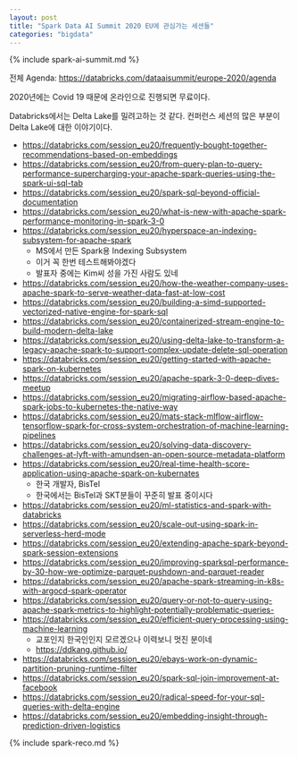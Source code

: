 ```yaml
---
layout: post
title: "Spark Data AI Summit 2020 EU에 관심가는 세션들"
categories: "bigdata"
---
```


{% include spark-ai-summit.md %}

전체 Agenda: https://databricks.com/dataaisummit/europe-2020/agenda

2020년에는 Covid 19 때문에 온라인으로 진행되면 무료이다.

Databricks에서는 Delta Lake를 밀려고하는 것 같다. 컨퍼런스 세션의 많은 부분이 Delta Lake에 대한 이야기이다.

- https://databricks.com/session_eu20/frequently-bought-together-recommendations-based-on-embeddings
- https://databricks.com/session_eu20/from-query-plan-to-query-performance-supercharging-your-apache-spark-queries-using-the-spark-ui-sql-tab
- https://databricks.com/session_eu20/spark-sql-beyond-official-documentation
- https://databricks.com/session_eu20/what-is-new-with-apache-spark-performance-monitoring-in-spark-3-0
- https://databricks.com/session_eu20/hyperspace-an-indexing-subsystem-for-apache-spark
    - MS에서 만든 Spark용 Indexing Subsystem
    - 이거 꼭 한번 테스트해봐야겠다
    - 발표자 중에는 Kim씨 성을 가진 사람도 있네
- https://databricks.com/session_eu20/how-the-weather-company-uses-apache-spark-to-serve-weather-data-fast-at-low-cost
- https://databricks.com/session_eu20/building-a-simd-supported-vectorized-native-engine-for-spark-sql
- https://databricks.com/session_eu20/containerized-stream-engine-to-build-modern-delta-lake
- https://databricks.com/session_eu20/using-delta-lake-to-transform-a-legacy-apache-spark-to-support-complex-update-delete-sql-operation
- https://databricks.com/session_eu20/getting-started-with-apache-spark-on-kubernetes
- https://databricks.com/session_eu20/apache-spark-3-0-deep-dives-meetup
- https://databricks.com/session_eu20/migrating-airflow-based-apache-spark-jobs-to-kubernetes-the-native-way
- https://databricks.com/session_eu20/mats-stack-mlflow-airflow-tensorflow-spark-for-cross-system-orchestration-of-machine-learning-pipelines
- https://databricks.com/session_eu20/solving-data-discovery-challenges-at-lyft-with-amundsen-an-open-source-metadata-platform
- https://databricks.com/session_eu20/real-time-health-score-application-using-apache-spark-on-kubernates
    - 한국 개발자, BisTel
    - 한국에서는 BisTel과 SKT분들이 꾸준히 발표 중이시다
- https://databricks.com/session_eu20/ml-statistics-and-spark-with-databricks
- https://databricks.com/session_eu20/scale-out-using-spark-in-serverless-herd-mode
- https://databricks.com/session_eu20/extending-apache-spark-beyond-spark-session-extensions
- https://databricks.com/session_eu20/improving-sparksql-performance-by-30-how-we-optimize-parquet-pushdown-and-parquet-reader
- https://databricks.com/session_eu20/apache-spark-streaming-in-k8s-with-argocd-spark-operator
- https://databricks.com/session_eu20/query-or-not-to-query-using-apache-spark-metrics-to-highlight-potentially-problematic-queries-
- https://databricks.com/session_eu20/efficient-query-processing-using-machine-learning
    - 교포인지 한국인인지 모르겠으나 이력보니 멋진 분이네
    - https://ddkang.github.io/
- https://databricks.com/session_eu20/ebays-work-on-dynamic-partition-pruning-runtime-filter
- https://databricks.com/session_eu20/spark-sql-join-improvement-at-facebook
- https://databricks.com/session_eu20/radical-speed-for-your-sql-queries-with-delta-engine
- https://databricks.com/session_eu20/embedding-insight-through-prediction-driven-logistics

{% include spark-reco.md %}
